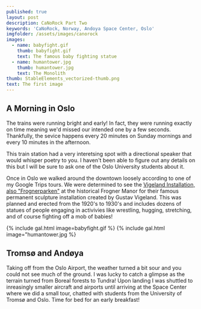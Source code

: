 ```yaml
---
published: true
layout: post
description: CaNoRock Part Two
keywords: 'CaNoRock, Norway, Andoya Space Center, Oslo'
imgfolder: /assets/images/canorock
images:
  - name: babyfight.gif
    thumb: babyfight.gif
    text: The famous baby fighting statue
  - name: humantower.jpg
    thumb: humantower.jpg
    text: The Monolith
thumb: StableElements_vectorized-thumb.png
text: The first image
---
```

## A Morning in Oslo
The trains were running bright and early! In fact, they were running exactly on time meaning we'd missed our intended one by a few seconds. Thankfully, the sevice happens every 20 minutes on Sunday mornings and every 10 minutes in the afternoon.

This train station had a very interetsing spot with a directional speaker that would whisper poetry to you. I haven't been able to figure out any details on this but I will be sure to ask one of the Oslo University students about it.

Once in Oslo we walked around the downtown loosely according to one of my Google Trips tours. We were determined to see the [Vigeland Installation, also "Frognerparken"](https://en.wikipedia.org/wiki/Frogner_Park) at the historical Frogner Manor for their famous permanent sculpture installation created by Gustav Vigeland. This was planned and erected from the 1920's to 1930's and includes dozens of statues of people engaging in activivies like wrestling, hugging, stretching, and of course fighting off a mob of babies!

{% include gal.html image=babyfight.gif %}
{% include gal.html image="humantower.jpg %}

## Tromsø and Andøya
Taking off from the Oslo Airport, the weather turned a bit sour and you could not see much of the ground. I was lucky to catch a glimpse as the terrain turned from Boreal forests to Tundra! Upon landing I was shuttled to inreasingly smaller aircraft and airports until arriving at the Space Center where we did a small tour, chatted with students from the University of Tromsø and Oslo. Time for bed for an early breakfast!
